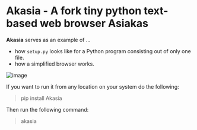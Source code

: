 # Akasia - A fork tiny python text-based web browser Asiakas

**Akasia** serves as an example of ...

- how `setup.py` looks like for a Python program consisting out of only one file.
- how a simplified browser works.

![image](docs/akasia.png)

If you want to run it from any location on your system do the following:

> pip install Akasia

Then run the following command:

> akasia
